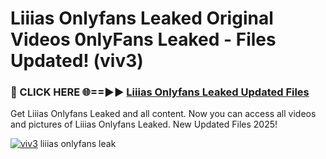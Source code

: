 # Liiias Onlyfans Leaked Original Videos 0nlyFans Leaked - Files Updated! (viv3)

<h3>🔴 CLICK HERE 🌐==►► <a href="https://tinyurl.com/2wckxsce" rel="nofollow">Liiias Onlyfans Leaked Updated Files</a></h3>

Get Liiias Onlyfans Leaked and all content. Now you can access all videos and pictures of Liiias Onlyfans Leaked. New Updated Files 2025!

[![viv3](https://i.imgur.com/AFduVYN.gif)](https://tinyurl.com/2wckxsce)
liiias onlyfans leak